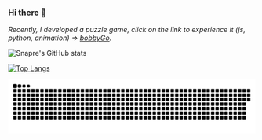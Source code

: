 ### Hi there 👋

_Recently, I developed a puzzle game, click on the link to experience it (js, python, animation) => [bobbyGo](https://bobby.duters-wu.cn)._

![Snapre's GitHub stats](https://github-readme-stats.vercel.app/api?username=snapre&show_icons=true&theme=radical)

[![Top Langs](https://github-readme-stats.vercel.app/api/top-langs/?username=snapre&layout=compact)](https://github.com/snapre/github-readme-stats)

![github contribution grid snake animation](https://raw.githubusercontent.com/snapre/snapre/output/github-contribution-grid-snake.svg)
